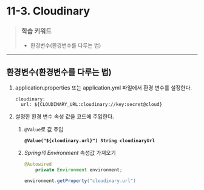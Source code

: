 # 11-3. Cloudinary

> ### 학습 키워드
>
> * 환경변수(환경변수를 다루는 법)

***

## 환경변수(환경변수를 다루는 법)

1.  application.properties 또는 application.yml 파일에서 환경 변수를 설정한다.

    ```properties
    cloudinary:
      url: ${CLOUDINARY_URL:cloudinary://key:secret@cloud}
    ```
2. 설정한 환경 변수 속성 값을 코드에 주입한다.
   1.  `@Value`로 값 주입

       <pre class="language-java"><code class="lang-java"><strong>@Value("${cloudinary.url}") String cloudinaryUrl
       </strong></code></pre>
   2.  _Spring의 Environment_  속성값 가져오기

       ```java
       @Autowired
           private Environment environment;

       environment.getProperty("cloudinary.url")
       ```
